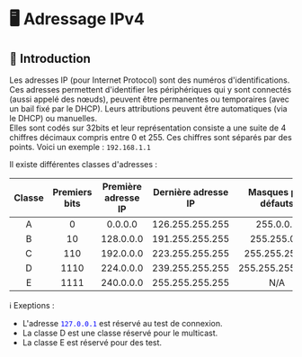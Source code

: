 # 🖥️ Adressage IPv4

## 📌 Introduction

Les adresses IP (pour Internet Protocol) sont des numéros d'identifications. Ces adresses permettent d'identifier les périphériques qui y sont connectés (aussi appelé des nœuds), peuvent être permanentes ou temporaires (avec un bail fixé par le DHCP). Leurs attributions peuvent être automatiques (via le DHCP) ou manuelles.  
Elles sont codés sur 32bits et leur représentation consiste a une suite de 4 chiffres décimaux compris entre 0 et 255. Ces chiffres sont séparés par des points. Voici un exemple : `192.168.1.1`

Il existe différentes classes d'adresses :

| **Classe** | **Premiers bits** | **Première adresse IP** | **Dernière adresse IP** | **Masques par défauts** |
|:----------:|:-----------------:|:-----------------------:|:-----------------------:|:-----------------------:|
|      A     |         0         |         0.0.0.0         |     126.255.255.255     |        255.0.0.0        |
|      B     |         10        |        128.0.0.0        |     191.255.255.255     |       255.255.0.0       |
|      C     |        110        |        192.0.0.0        |     223.255.255.255     |      255.255.255.0      |
|      D     |        1110       |        224.0.0.0        |     239.255.255.255     |     255.255.255.255     |
|      E     |        1111       |        240.0.0.0        |     255.255.255.255     |           N/A           |

ℹ️ Exeptions :  

- L'adresse <span style="color:blue">`127.0.0.1`</span> est réservé au test de connexion.
- La classe D est une classe réservé pour le multicast.
- La classe E est réservé pour des test.

